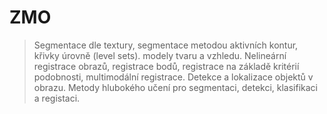 # ZMO
> Segmentace dle textury, segmentace metodou aktivních kontur, křivky úrovně (level sets). modely tvaru a vzhledu. Nelineární registrace obrazů, registrace bodů, registrace na základě kritérií podobnosti, multimodální registrace. Detekce a lokalizace objektů v obrazu. Metody hlubokého učení pro segmentaci, detekci, klasifikaci a registaci.
